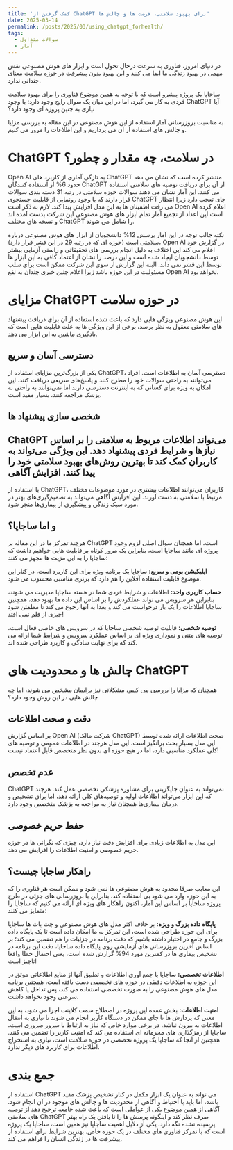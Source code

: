 ```yaml
---
title: 'کمک گرفتن از ChatGPT برای بهبود سلامتی، فرصت ها و چالش ها'
date: 2025-03-14
permalink: /posts/2025/03/using_chatgpt_forhealth/
tags:
  - سوالات متداول
  - آمار
---
```


در دنیای امروز، فناوری به سرعت درحال تحول است و ابزار های هوش مصنوعی نقش مهمی در بهبود زندگی ما ایفا می کنند و این بهبود بدون پیشرفت در حوزه سلامت معنای چندانی ندارد.

ساجاپا یک پروژه پیشرو است که با توجه به همین موضوع فناوری را برای بهبود سلامت فردی به کار می گیرد، اما در این میان یک سوال رایج وجود دارد: با وجود ChatGPT آیا نیازی به چنین پروژه ای وجود دارد؟

به مناسبت بروزرسانی آمار استفاده از این هوش مصنوعی در این مقاله به بررسی مزایا و چالش های استفاده از آن می پردازیم و این اطلاعات را مرور می کنیم.

ChatGPT در سلامت، چه مقدار و چطور؟
====
Open AI به تازگی آماری از کاربرد های ChatGPT منتشر کرده است که نشان می دهد حدود 6% از استفاده کنندگان  ChatGPT از آن برای دریافت توصیه های سلامتی استفاده می کنند. این آمار نشان می دهند سوالات حوزه سلامتی در رتبه 31 دسته بندی سوالات قرار دارند که با وجود رونمایی از قابلیت جستجوی ChatGPT جای تعجب دارد زیرا انتظار می رفت اطمینان ها به این مدل افزایش پیدا کند. لازم به ذکر است Open AI اعلام کرده است این اعداد از تجمیع آمار تمام ابزار های هوش مصنوعی این شرکت بدست آمده اند و نسخه های مختلف ChatGPT را شامل می شوند.

نکته جالب توجه در این آمار پرسش 12% دانشجویان از ابزار های هوش مصنوعی درباره سلامتی است (حوزه ای که در رتبه 29 در این قشر قرار دارد)، Open AI در گزارش خود اعلام می کند این اختلاف به دلیل انجام بررسی های تحقیقاتی و راستی آزمایی بیشتر توسط دانشجویان ایجاد شده است و این درصد را نشان از اعتماد کافی به این ابزار ها توسط این قشر نمی داند. البته این گزارش از سوی این شرکت ممکن است برای سلب مسئولیت در این حوزه باشد زیرا اعلام چنین خبری چندان به نفع Open AI نخواهد بود.

مزایای ChatGPT در حوزه سلامت
====
این هوش مصنوعی ویژگی هایی دارد که باعث شده استفاده از آن برای دریافت پیشنهاد های سلامتی معقول به نظر برسد، برخی از این ویژگی ها به علت قابلیت هایی است که یادگیری ماشین به این ابزار می دهد.
 
دسترسی آسان و سریع
----
یکی از بزرگ‌ترین مزایای استفاده از ChatGPT، دسترسی آسان به اطلاعات است. افراد می‌توانند به راحتی سوالات خود را مطرح کنند و پاسخ‌های سریعی دریافت کنند. این امکان به ویژه برای کسانی که به اینترنت دسترسی دارند اما نمی‌توانند به راحتی به پزشک مراجعه کنند، بسیار مفید است.

شخصی سازی پیشنهاد ها
----
ChatGPT می‌تواند اطلاعات مربوط به سلامتی را بر اساس نیازها و شرایط فردی پیشنهاد دهد. این ویژگی می‌تواند به کاربران کمک کند تا بهترین روش‌های بهبود سلامتی خود را پیدا کنند.
افزایش آگاهی
----
با استفاده از ChatGPT، کاربران می‌توانند اطلاعات بیشتری در مورد موضوعات مختلف مرتبط با سلامتی به دست آورند. این افزایش آگاهی می‌تواند به تصمیم‌گیری‌های بهتر در مورد سبک زندگی و پیشگیری از بیماری‌ها منجر شود.


و اما ساجاپا؟
----
هرچند تمرکز ما در این مقاله بر ChatGPT است، اما همچنان سوال اصلی لزوم وجود پروژه ای مانند ساجاپا است، بنابراین یک مرور کوتاه بر قابلیت هایی خواهیم داشت که ساجاپا را به این مزیت ها مجهز می کنند:

**اپلیکیشن بومی و سریع:** ساجاپا یک برنامه ویژه برای این کاربرد است، در کنار این موضوع قابلیت استفاده آفلاین را هم دارد که برتری مناسبی محسوب می شود.

**حساب کاربری واحد:** اطلاعات و شرایط فردی شما در هسته ساجاپا مدیریت می شوند، بنابراین هر سرویس می تواند عملکردش را بر اساس این داده ها بهبود دهد، همچنین ساجاپا اطلاعات را یک بار درخواست می کند و بعدا به آنها رجوع می کند تا مطمئن شود چیزی از قلم نمی افتد!

**توصیه شخصی:** قابلیت توصیه شخصی ساجاپا که در سرویس های خاصی فعال است، توصیه های متنی و نموداری ویژه ای بر اساس عملکرد سرویس و شرایط شما ارائه می کند که برای نهایت سادگی و کاربرد طراحی شده اند.


چالش ها و محدودیت های ChatGPT
====
همچنان که مزایا را بررسی می کنیم، مشکلاتی نیز برایمان مشخص می شوند، اما چه چالش هایی در این روش وجود دارد؟


دقت و صحت اطلاعات
----
بر اساس گزارش Open AI (شرکت مالک ChatGPT) صحت اطلاعات ارائه شده توسط این مدل بسیار بحث برانگیز است، این مدل هرچند در اطلاعات عمومی و توصیه های کلی عملکرد مناسبی دارد، اما در هیچ حوزه ای بدون نظر متخصص قابل اعتماد نیست!

عدم تخصص
----
ChatGPT نمی‌تواند به عنوان جایگزینی برای مشاوره پزشکی تخصصی عمل کند. هرچند که این ابزار می‌تواند اطلاعات اولیه و توصیه‌های کلی ارائه دهد، اما برای تشخیص و درمان بیماری‌ها همچنان نیاز به مراجعه به پزشک متخصص وجود دارد.

حفط حریم خصوصی
----
این مدل به اطلاعات زیادی برای افزایش دقت نیاز دارد، چیزی که نگرانی ها در حوزه حریم خصوصی و امنیت اطلاعات را افزایش می دهد.

راهکار ساجاپا چیست؟
----
این معایب صرفا محدود به هوش مصنوعی ها نمی شود و ممکن است هر فناوری را که به این حوزه وارد می شود بی استفاده کند، بنابراین با بروزرسانی های جزئی در طرح پروژه ساجاپا بر اساس این آمار، اکنون راهکار های ویژه ای ارائه می کنیم که ساجاپا را متمایز می کنند:

**پایگاه داده بزرگ و ویژه:** بر خلاف اکثر مدل های هوش مصنوعی و چت بات ها ساجاپا برای این حوزه طراحی شده است، این تمرکز به ما امکان داده است تا یک پایگاه داده بزرگ و جامع در اختیار داشته باشیم که دقت برنامه در جزئیات را هم تضمین می کند؛ بر اساس آخرین بروزرسانی های آزمایشی روی پایگاه داده ساجاپا، دقت این برنامه در تشخیص بیماری ها در کمترین مورد 94% گزارش شده است، یعنی احتمال خطا واقعا ناچیز است!

**اطلاعات تخصصی:** ساجاپا با جمع آوری اطلاعات و تطبیق آنها از منابع اطلاعاتی موثق در این حوزه به اطلاعات دقیقی در حوزه های تخصصی دست یافته است، همچنین برنامه مدل های هوش مصنوعی را به صورت تخصصی استفاده می کند، پس تداخل یا کاهش سرعتی وجود نخواهد داشت.

**امنیت اطلاعات:** بخش عمده این پروژه در اصطلاح سمت کلاینت اجرا می شود، به این معنی که پردازش ها تا جای ممکن در دستگاه کاربر انجام می شوند تا نیازی به انتقال اطلاعات به بیرون نباشد، در برخی موارد خاص که نیاز به ارتباط با سرور ضروری است، ساجاپا از رمزگذاری های محرمانه ای استفاده می کند که امنیت کاربر را تضمین می کنند. همچنین از آنجا که ساجاپا یک پروژه تخصصی در حوزه سلامت است، نیازی به استخراج اطلاعات برای کاربرد های دیگر ندارد.

جمع بندی
====
استفاده از ChatGPT می تواند به عنوان یک ابزار مکمل در کنار تشخیص پزشک مفید باشد، اما باید با احتیاط و آگاهی از محدودیت ها و چالش های موجود در آن انجام شود. آگاهی از همین موضوع یکی از عواملی است که باعث شده جامعه ترجیح دهد از توصیه های سلامتی ChatGPT صرف نظر کند و اینگونه پرسش ها را تا یافتن یک راه بهتر پرسیده نشده نگه دارد. یکی از دلایل اهمیت ساجاپا نیز همین است، ساجاپا یک پروژه است که با تمرکز فناوری های مختلف در یک حوزه خاص، بهترین شرایط برای استفاده از پیشرفت ها در زندگی انسان را فراهم می کند.
